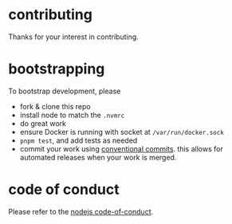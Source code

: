 # contributing

Thanks for your interest in contributing.

# bootstrapping

To bootstrap development, please

- fork & clone this repo
- install node to match the `.nvmrc`
- do great work
- ensure Docker is running with socket at `/var/run/docker.sock`
- `pnpm test`, and add tests as needed
- commit your work using [conventional commits](https://www.conventionalcommits.org/). this allows for automated releases when your work is merged.

# code of conduct

Please refer to the
[nodejs code-of-conduct](https://github.com/nodejs/node/blob/main/CODE_OF_CONDUCT.md).
